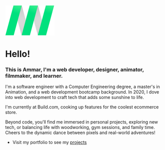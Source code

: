![personal logo](./images/logo.png "AN Logo")


# **Hello!**

### **This is Ammar, I'm a web developer, designer, animator, filmmaker, and learner.**

I'm a software engineer with a Computer Engineering degree, a master's in Animation, and a web development bootcamp background. In 2020, I dove into web development to craft tech that adds some sunshine to life.

I'm currently at Build.com, cooking up features for the coolest ecommerce store.

Beyond code, you'll find me immersed in personal projects, exploring new tech, or balancing life with woodworking, gym sessions, and family time. Cheers to the dynamic dance between pixels and real-world adventures!

* Visit my portfolio to see my [projects](http://ammarnassri.com/)
